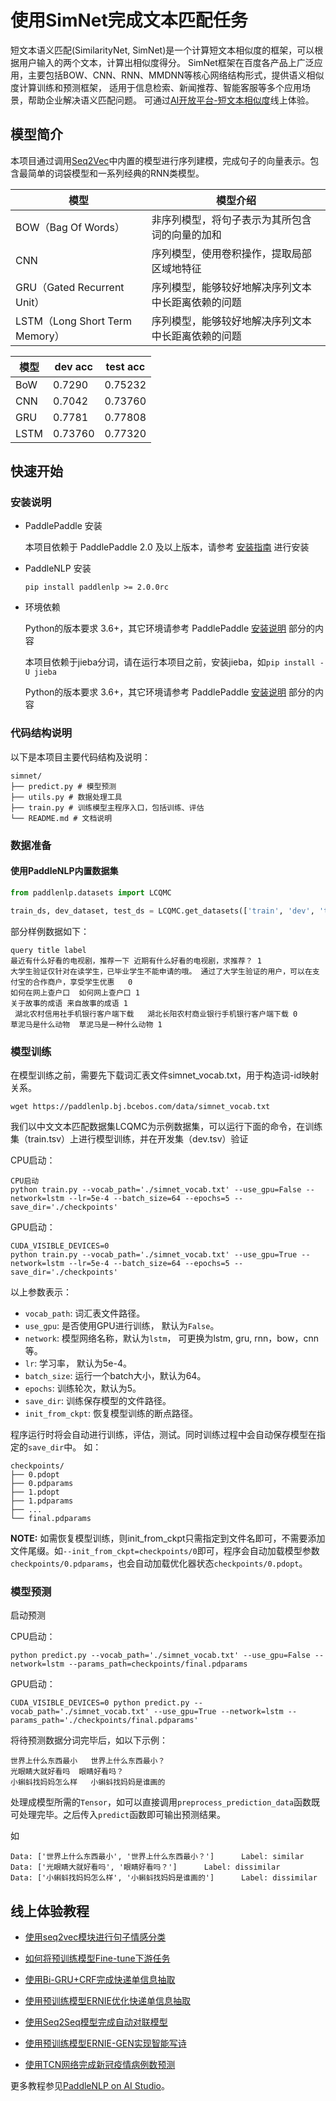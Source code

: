 # 使用SimNet完成文本匹配任务

短文本语义匹配(SimilarityNet, SimNet)是一个计算短文本相似度的框架，可以根据用户输入的两个文本，计算出相似度得分。
SimNet框架在百度各产品上广泛应用，主要包括BOW、CNN、RNN、MMDNN等核心网络结构形式，提供语义相似度计算训练和预测框架，
适用于信息检索、新闻推荐、智能客服等多个应用场景，帮助企业解决语义匹配问题。
可通过[AI开放平台-短文本相似度](https://ai.baidu.com/tech/nlp_basic/simnet)线上体验。

## 模型简介


本项目通过调用[Seq2Vec](../../../paddlenlp/seq2vec/)中内置的模型进行序列建模，完成句子的向量表示。包含最简单的词袋模型和一系列经典的RNN类模型。

| 模型                                             | 模型介绍                                                     |
| ------------------------------------------------ | ------------------------------------------------------------ |
| BOW（Bag Of Words）                              | 非序列模型，将句子表示为其所包含词的向量的加和               |
| CNN                                          | 序列模型，使用卷积操作，提取局部区域地特征             |
| GRU（Gated Recurrent Unit）                      | 序列模型，能够较好地解决序列文本中长距离依赖的问题           |
| LSTM（Long Short Term Memory）                   | 序列模型，能够较好地解决序列文本中长距离依赖的问题           |


| 模型  | dev acc | test acc |
| ---- | ------- | -------- |
| BoW  | 0.7290 | 0.75232 |
| CNN  | 0.7042 | 0.73760 |
| GRU  | 0.7781 | 0.77808 |
| LSTM  | 0.73760 | 0.77320 |



## 快速开始

### 安装说明

* PaddlePaddle 安装

   本项目依赖于 PaddlePaddle 2.0 及以上版本，请参考 [安装指南](http://www.paddlepaddle.org/#quick-start) 进行安装

* PaddleNLP 安装

   ```shell
   pip install paddlenlp >= 2.0.0rc
   ```

* 环境依赖

   Python的版本要求 3.6+，其它环境请参考 PaddlePaddle [安装说明](https://www.paddlepaddle.org.cn/documentation/docs/zh/1.5/beginners_guide/install/index_cn.html) 部分的内容

   本项目依赖于jieba分词，请在运行本项目之前，安装jieba，如`pip install -U jieba`

   Python的版本要求 3.6+，其它环境请参考 PaddlePaddle [安装说明](https://www.paddlepaddle.org.cn/install/quick/zh/2.0rc-linux-docker) 部分的内容

### 代码结构说明

以下是本项目主要代码结构及说明：

```text
simnet/
├── predict.py # 模型预测
├── utils.py # 数据处理工具
├── train.py # 训练模型主程序入口，包括训练、评估
└── README.md # 文档说明
```

### 数据准备

#### 使用PaddleNLP内置数据集

```python
from paddlenlp.datasets import LCQMC

train_ds, dev_dataset, test_ds = LCQMC.get_datasets(['train', 'dev', 'test'])
```

部分样例数据如下：

```text
query title label
最近有什么好看的电视剧，推荐一下 近期有什么好看的电视剧，求推荐？ 1
大学生验证仅针对在读学生，已毕业学生不能申请的哦。 通过了大学生验证的用户，可以在支付宝的合作商户，享受学生优惠   0
如何在网上查户口  如何网上查户口 1
关于故事的成语 来自故事的成语 1
 湖北农村信用社手机银行客户端下载   湖北长阳农村商业银行手机银行客户端下载 0
草泥马是什么动物  草泥马是一种什么动物 1
```

### 模型训练

在模型训练之前，需要先下载词汇表文件simnet_vocab.txt，用于构造词-id映射关系。

```shell
wget https://paddlenlp.bj.bcebos.com/data/simnet_vocab.txt
```

我们以中文文本匹配数据集LCQMC为示例数据集，可以运行下面的命令，在训练集（train.tsv）上进行模型训练，并在开发集（dev.tsv）验证

CPU启动：

```shell
CPU启动
python train.py --vocab_path='./simnet_vocab.txt' --use_gpu=False --network=lstm --lr=5e-4 --batch_size=64 --epochs=5 --save_dir='./checkpoints'
```

GPU启动：

```shell
CUDA_VISIBLE_DEVICES=0
python train.py --vocab_path='./simnet_vocab.txt' --use_gpu=True --network=lstm --lr=5e-4 --batch_size=64 --epochs=5 --save_dir='./checkpoints'
```

以上参数表示：

* `vocab_path`: 词汇表文件路径。
* `use_gpu`: 是否使用GPU进行训练， 默认为`False`。
* `network`: 模型网络名称，默认为`lstm`， 可更换为lstm, gru, rnn，bow，cnn等。
* `lr`: 学习率， 默认为5e-4。
* `batch_size`: 运行一个batch大小，默认为64。
* `epochs`: 训练轮次，默认为5。
* `save_dir`: 训练保存模型的文件路径。
* `init_from_ckpt`: 恢复模型训练的断点路径。


程序运行时将会自动进行训练，评估，测试。同时训练过程中会自动保存模型在指定的`save_dir`中。
如：
```text
checkpoints/
├── 0.pdopt
├── 0.pdparams
├── 1.pdopt
├── 1.pdparams
├── ...
└── final.pdparams
```

**NOTE:** 如需恢复模型训练，则init_from_ckpt只需指定到文件名即可，不需要添加文件尾缀。如`--init_from_ckpt=checkpoints/0`即可，程序会自动加载模型参数`checkpoints/0.pdparams`，也会自动加载优化器状态`checkpoints/0.pdopt`。

### 模型预测

启动预测

CPU启动：

```shell
python predict.py --vocab_path='./simnet_vocab.txt' --use_gpu=False --network=lstm --params_path=checkpoints/final.pdparams
```

GPU启动：

```shell
CUDA_VISIBLE_DEVICES=0 python predict.py --vocab_path='./simnet_vocab.txt' --use_gpu=True --network=lstm --params_path='./checkpoints/final.pdparams'
```

将待预测数据分词完毕后，如以下示例：

```text
世界上什么东西最小   世界上什么东西最小？
光眼睛大就好看吗  眼睛好看吗？
小蝌蚪找妈妈怎么样   小蝌蚪找妈妈是谁画的
```

处理成模型所需的`Tensor`，如可以直接调用`preprocess_prediction_data`函数既可处理完毕。之后传入`predict`函数即可输出预测结果。

如

```text
Data: ['世界上什么东西最小', '世界上什么东西最小？']      Label: similar
Data: ['光眼睛大就好看吗', '眼睛好看吗？']      Label: dissimilar
Data: ['小蝌蚪找妈妈怎么样', '小蝌蚪找妈妈是谁画的']      Label: dissimilar
```


## 线上体验教程

- [使用seq2vec模块进行句子情感分类](https://aistudio.baidu.com/aistudio/projectdetail/1283423)

- [如何将预训练模型Fine-tune下游任务](https://aistudio.baidu.com/aistudio/projectdetail/1294333)

- [使用Bi-GRU+CRF完成快递单信息抽取](https://aistudio.baidu.com/aistudio/projectdetail/1317771)

- [使用预训练模型ERNIE优化快递单信息抽取](https://aistudio.baidu.com/aistudio/projectdetail/1329361)

- [使用Seq2Seq模型完成自动对联模型](https://aistudio.baidu.com/aistudio/projectdetail/1321118)

- [使用预训练模型ERNIE-GEN实现智能写诗](https://aistudio.baidu.com/aistudio/projectdetail/1339888)

- [使用TCN网络完成新冠疫情病例数预测](https://aistudio.baidu.com/aistudio/projectdetail/1290873)

更多教程参见[PaddleNLP on AI Studio](https://aistudio.baidu.com/aistudio/personalcenter/thirdview/574995)。

